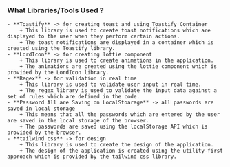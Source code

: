 ### What Libraries/Tools Used ? 
    - **Toastify** -> for creating toast and using Toastify Container 
        + This library is used to create toast notifications which are displayed to the user when they perform certain actions. 
        + The toast notifications are displayed in a container which is created using the Toastify library.
    - **LordIcon** -> for creating lottie component 
        + This library is used to create animations in the application. 
        + The animations are created using the lottie component which is provided by the LordIcon library.
    - **Regex** -> for validation in real time 
        + This library is used to validate user input in real time. 
        + The regex library is used to validate the input data against a set of rules which are defined in the code.
    - **Password All are Saving on LocalStoarage** -> all passwords are saved in local storage 
        + This means that all the passwords which are entered by the user are saved in the local storage of the browser. 
        + The passwords are saved using the localStorage API which is provided by the browser.
    - **tailwind css** -> for design 
        + This library is used to create the design of the application. 
        + The design of the application is created using the utility-first approach which is provided by the tailwind css library.

